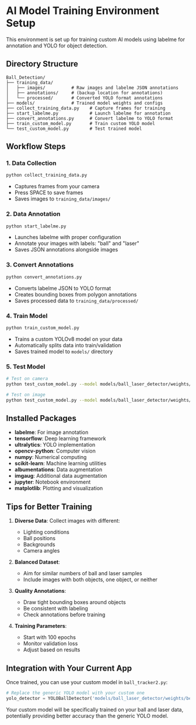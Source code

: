 # AI Model Training Environment Setup

This environment is set up for training custom AI models using labelme for annotation and YOLO for object detection.

## Directory Structure

```
Ball_Detection/
├── training_data/
│   ├── images/          # Raw images and labelme JSON annotations
│   ├── annotations/     # (backup location for annotations)
│   └── processed/       # Converted YOLO format annotations
├── models/              # Trained model weights and configs
├── collect_training_data.py    # Capture frames for training
├── start_labelme.py            # Launch labelme for annotation
├── convert_annotations.py      # Convert labelme to YOLO format
├── train_custom_model.py       # Train custom YOLO model
└── test_custom_model.py        # Test trained model
```

## Workflow Steps

### 1. Data Collection
```bash
python collect_training_data.py
```
- Captures frames from your camera
- Press SPACE to save frames
- Saves images to `training_data/images/`

### 2. Data Annotation
```bash
python start_labelme.py
```
- Launches labelme with proper configuration
- Annotate your images with labels: "ball" and "laser"
- Saves JSON annotations alongside images

### 3. Convert Annotations
```bash
python convert_annotations.py
```
- Converts labelme JSON to YOLO format
- Creates bounding boxes from polygon annotations
- Saves processed data to `training_data/processed/`

### 4. Train Model
```bash
python train_custom_model.py
```
- Trains a custom YOLOv8 model on your data
- Automatically splits data into train/validation
- Saves trained model to `models/` directory

### 5. Test Model
```bash
# Test on camera
python test_custom_model.py --model models/ball_laser_detector/weights/best.pt --mode camera

# Test on image
python test_custom_model.py --model models/ball_laser_detector/weights/best.pt --mode image --image path/to/test.jpg
```

## Installed Packages

- **labelme**: For image annotation
- **tensorflow**: Deep learning framework
- **ultralytics**: YOLO implementation
- **opencv-python**: Computer vision
- **numpy**: Numerical computing
- **scikit-learn**: Machine learning utilities
- **albumentations**: Data augmentation
- **imgaug**: Additional data augmentation
- **jupyter**: Notebook environment
- **matplotlib**: Plotting and visualization

## Tips for Better Training

1. **Diverse Data**: Collect images with different:
   - Lighting conditions
   - Ball positions
   - Backgrounds
   - Camera angles

2. **Balanced Dataset**: 
   - Aim for similar numbers of ball and laser samples
   - Include images with both objects, one object, or neither

3. **Quality Annotations**:
   - Draw tight bounding boxes around objects
   - Be consistent with labeling
   - Check annotations before training

4. **Training Parameters**:
   - Start with 100 epochs
   - Monitor validation loss
   - Adjust based on results

## Integration with Your Current App

Once trained, you can use your custom model in `ball_tracker2.py`:

```python
# Replace the generic YOLO model with your custom one
yolo_detector = YOLOBallDetector('models/ball_laser_detector/weights/best.pt')
```

Your custom model will be specifically trained on your ball and laser data, potentially providing better accuracy than the generic YOLO model.
